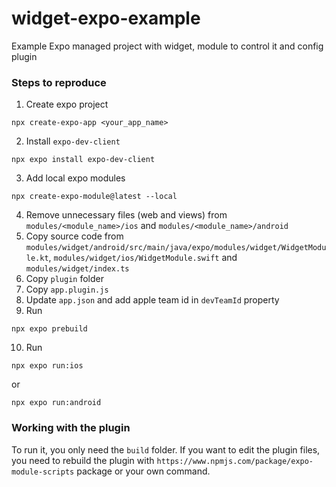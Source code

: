 # widget-expo-example

Example Expo managed project with widget, module to control it and config plugin

### Steps to reproduce
1. Create expo project
```
npx create-expo-app <your_app_name>
```
2. Install `expo-dev-client`
 ```
npx expo install expo-dev-client
 ```
3. Add local expo modules
```
npx create-expo-module@latest --local
```
4. Remove unnecessary files (web and views) from `modules/<module_name>/ios` and `modules/<module_name>/android`
5. Copy source code from `modules/widget/android/src/main/java/expo/modules/widget/WidgetModule.kt`, `modules/widget/ios/WidgetModule.swift` and `modules/widget/index.ts`
6. Copy `plugin` folder
7. Copy `app.plugin.js`
8. Update `app.json` and add apple team id in `devTeamId` property
9. Run 
```
npx expo prebuild
```
10. Run
```
npx expo run:ios
```
 or
 ```
 npx expo run:android
```

### Working with the plugin
To run it, you only need the `build` folder. If you want to edit the plugin files, you need to rebuild the plugin with `https://www.npmjs.com/package/expo-module-scripts` package or your own command.
